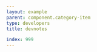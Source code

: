 ```yaml
---
layout: example
parent: component.category-item
type: developers
title: devnotes

index: 999
---
```

